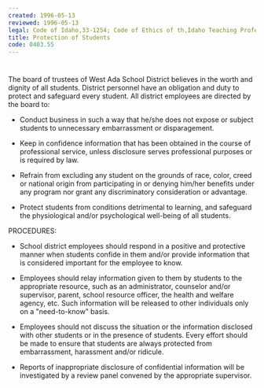 ```yaml
---
created: 1996-05-13
reviewed: 1996-05-13
legal: Code of Idaho,33-1254; Code of Ethics of th,Idaho Teaching Profession,33-1254; Code of Ethics of the,Idaho Teaching Profession,
title: Protection of Students
code: 0403.55
---
```


#  

The board of trustees of West Ada School District believes in the worth and dignity of all students. District personnel
have an obligation and duty to protect and safeguard every student. All district employees are directed by the board
to:


- Conduct business in such a way that he/she does not expose or subject students to unnecessary
embarrassment or disparagement.


- Keep in confidence information that has been obtained in the course of professional service, unless disclosure
serves professional purposes or is required by law.


- Refrain from excluding any student on the grounds of race, color, creed or national origin from participating in
or denying him/her benefits under any program nor grant any discriminatory consideration or advantage.


- Protect students from conditions detrimental to learning, and safeguard the physiological and/or psychological
well-being of all students.

PROCEDURES:


- School district employees should respond in a positive and protective manner when students confide in them
and/or provide information that is considered important for the employee to know.


- Employees should relay information given to them by students to the appropriate resource, such as an
administrator, counselor and/or supervisor, parent, school resource officer, the health and welfare agency, etc.
Such information will be released to other
individuals only on a "need-to-know" basis.


- Employees should not discuss the situation or the information disclosed with other students or in the presence
of students. Every effort should be made to ensure that students are always protected from embarrassment,
harassment and/or ridicule.


- Reports of inappropriate disclosure of confidential information will be investigated by a review panel convened
by the appropriate supervisor.

